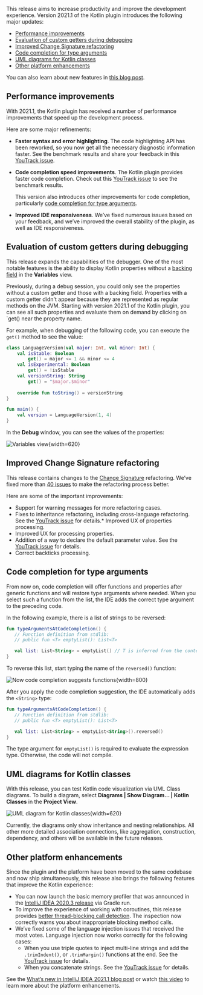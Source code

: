 [//]: # (title: What's new in Kotlin plugin 2021.1)

This release aims to increase productivity and improve the development experience. Version 2021.1 of the Kotlin plugin introduces the following major updates:
* [Performance improvements](#performance-improvements)
* [Evaluation of custom getters during debugging](#evaluation-of-custom-getters-during-debugging)
* [Improved Change Signature refactoring](#improved-change-signature-refactoring)
* [Code completion for type arguments](#code-completion-for-type-arguments)
* [UML diagrams for Kotlin classes](#uml-diagrams-for-kotlin-classes)
* [Other platform enhancements](#other-platform-enhancements)

You can also learn about new features in [this blog post](https://blog.jetbrains.com/kotlin/2021/04/kotlin-plugin-2021-1-released/).

## Performance improvements

With 2021.1, the Kotlin plugin has received a number of performance improvements that speed up the development process.

Here are some major refinements:

* **Faster syntax and error highlighting**. The code highlighting API has been reworked, so you now get all the necessary diagnostic information faster. See the benchmark results and share your feedback in this [YouTrack issue](https://youtrack.jetbrains.com/issue/KT-37702#focus=Comments-27-4775165.0-0).

* **Code completion speed improvements**. The Kotlin plugin provides faster code completion. Check out this [YouTrack issue](https://youtrack.jetbrains.com/issue/KTIJ-1015#focus=Comments-27-4775642.0-0) to see the benchmark results.

  This version also introduces other improvements for code completion, particularly [code completion for type arguments](#code-completion-for-type-arguments).

* **Improved IDE responsiveness**. We’ve fixed numerous issues based on your feedback, and we’ve improved the overall stability of the plugin, as well as IDE responsiveness.

## Evaluation of custom getters during debugging

This release expands the capabilities of the debugger. One of the most notable features is the ability to display Kotlin properties without a [backing field](properties.md#backing-fields) in the **Variables** view.

Previously, during a debug session, you could only see the properties without a custom getter and those with a backing field. Properties with a custom getter didn't appear because they are represented as regular methods on the JVM. Starting with version 2021.1 of the Kotlin plugin, you can see all such properties and evaluate them on demand by clicking on `get() near the property name.

For example, when debugging of the following code, you can execute the `get()` method to see the value:

```kotlin
class LanguageVersion(val major: Int, val minor: Int) {
    val isStable: Boolean
        get() = major <= 1 && minor <= 4
    val isExperimental: Boolean
        get() = !isStable
    val versionString: String
        get() = "$major.$minor"
    
    override fun toString() = versionString
}

fun main() {
    val version = LanguageVersion(1, 4)
}
```

In the **Debug** window, you can see the values of the properties:

![Variables view](debugging-variables-view.png){width=620}

## Improved Change Signature refactoring

This release contains changes to the [Change Signature](https://www.jetbrains.com/help/idea/change-signature.html) refactoring. We’ve fixed more than [40 issues](https://youtrack.jetbrains.com/issue/KTIJ-685) to make the refactoring process better.

Here are some of the important improvements:
* Support for warning messages for more refactoring cases.
* Fixes to inheritance refactoring, including cross-language refactoring.
  See the [YouTrack issue](https://youtrack.jetbrains.com/issue/KTIJ-966) for details.* Improved UX of properties processing.
* Improved UX for processing properties.
* Addition of a way to declare the default parameter value.
  See the [YouTrack issue](https://youtrack.jetbrains.com/issue/KTIJ-903) for details.
* Correct backticks processing.

## Code completion for type arguments

From now on, code completion will offer functions and properties after generic functions and will restore type arguments where needed. When you select such a function from the list, the IDE adds the correct type argument to the preceding code.

In the following example, there is a list of strings to be reversed:

```kotlin
fun typeArgumentsAtCodeCompletion() {
   // Function definition from stdlib:
   // public fun <T> emptyList(): List<T>

   val list: List<String> = emptyList() // T is inferred from the context (explicit variable type)
}
```

To reverse this list, start typing the name of the `reversed()` function:

![Now code completion suggests functions](code-completion-type-arguments.png){width=800}

After you apply the code completion suggestion, the IDE automatically adds the `<String>` type:

```kotlin
fun typeArgumentsAtCodeCompletion() {
   // Function definition from stdlib:
   // public fun <T> emptyList(): List<T>

   val list: List<String> = emptyList<String>().reversed()
}
```

The type argument for `emptyList()` is required to evaluate the expression type. Otherwise, the code will not compile.

## UML diagrams for Kotlin classes

With this release, you can test Kotlin code visualization via UML Class diagrams. To build a diagram, select **Diagrams | Show Diagram... | Kotlin Classes** in the **Project View**.

![UML diagram for Kotlin classes](kotlin-classes-uml-diagram.png){width=620}

Currently, the diagrams only show inheritance and nesting relationships. All other more detailed association connections, like aggregation, construction, dependency, and others will be available in the future releases.

## Other platform enhancements

Since the plugin and the platform have been moved to the same codebase and now ship simultaneously, this release also brings the following features that improve the Kotlin experience:

* You can now launch the basic memory profiler that was announced in the [IntelliJ IDEA 2020.3 release](https://www.jetbrains.com/idea/whatsnew/#debugger) via Gradle run.
* To improve the experience of working with coroutines, this release provides [better thread-blocking call detection](https://youtrack.jetbrains.com/issue/KTIJ-826).
  The inspection now correctly warns you about inappropriate blocking method calls.
* We’ve fixed some of the language injection issues that received the most votes. Language injection now works correctly for the following cases:
  * When you use triple quotes to inject multi-line strings and add the `.trimIndent()`, or `.trimMargin()` functions at the end. See the [YouTrack issue](https://youtrack.jetbrains.com/issue/KTIJ-679) for details.
  * When you concatenate strings. See the [YouTrack issue](https://youtrack.jetbrains.com/issue/KTIJ-855) for details.

See the [What’s new in IntelliJ IDEA 2021.1 blog post](https://www.jetbrains.com/idea/whatsnew/) or watch [this video](https://www.youtube.com/watch?v=YBmR0J3-r3o) to learn more about the platform enhancements.